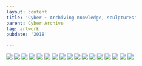 ```yaml
---
layout: content
title: 'Cyber ~ Archiving Knowledge, sculptures'
parent: Cyber Archive
tag: artwork
pubdate: '2018'

---
```

![](/assets/img/ali-akbar-mehta-archiving-knowledge_01-2008.jpg)
![](/assets/img/ali-akbar-mehta-archiving-knowledge_02-2008.jpg)
![](/assets/img/ali-akbar-mehta-archiving-knowledge_03-2008.jpg)
![](/assets/img/ali-akbar-mehta-archiving-knowledge_04-2008.jpg)
![](/assets/img/ali-akbar-mehta-archiving-knowledge_05-2008.jpg)
![](/assets/img/ali-akbar-mehta-archiving-knowledge_06-2008.jpg)
![](/assets/img/ali-akbar-mehta-archiving-knowledge_07-2008.jpg)
![](/assets/img/ali-akbar-mehta-archiving-knowledge_08-2008.jpg)
![](/assets/img/ali-akbar-mehta-archiving-knowledge_09-2008.jpg)
![](/assets/img/ali-akbar-mehta-archiving-knowledge_10-2018.jpg)
![](/assets/img/ali-akbar-mehta-archiving-knowledge_11-2018.jpg)
![](/assets/img/ali-akbar-mehta-archiving-knowledge_12-2018.jpg)
![](/assets/img/ali-akbar-mehta-archiving-knowledge_13-2018.jpg)
![](/assets/img/ali-akbar-mehta-archiving-knowledge_14-2018.jpg)
![](/assets/img/ali-akbar-mehta-archiving-knowledge_15-2018.jpg)
![](/assets/img/ali-akbar-mehta-archiving-knowledge_16-2018.jpg)
![](/assets/img/ali-akbar-mehta-archiving-knowledge_17-2018.jpg)
